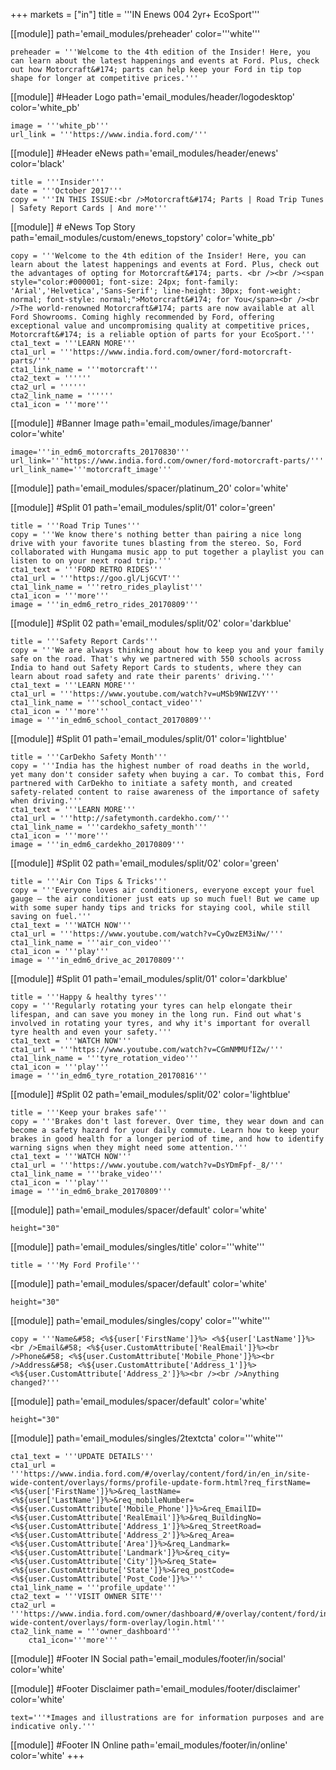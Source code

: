 +++
markets = ["in"]
title = '''IN Enews 004 2yr+ EcoSport'''

[[module]]
path='email_modules/preheader'
color='''white'''

	preheader = '''Welcome to the 4th edition of the Insider! Here, you can learn about the latest happenings and events at Ford. Plus, check out how Motorcraft&#174; parts can help keep your Ford in tip top shape for longer at competitive prices.'''

[[module]] #Header Logo
path='email_modules/header/logodesktop'
color='white_pb'

	image = '''white_pb'''
	url_link = '''https://www.india.ford.com/'''

[[module]] #Header eNews
path='email_modules/header/enews'
color='black'

	title = '''Insider'''
	date = '''October 2017'''
	copy = '''IN THIS ISSUE:<br />Motorcraft&#174; Parts | Road Trip Tunes | Safety Report Cards | And more'''

[[module]] # eNews Top Story
path='email_modules/custom/enews_topstory'
color='white_pb'

	copy = '''Welcome to the 4th edition of the Insider! Here, you can learn about the latest happenings and events at Ford. Plus, check out the advantages of opting for Motorcraft&#174; parts. <br /><br /><span style="color:#000001; font-size: 24px; font-family: 'Arial','Helvetica','Sans-Serif'; line-height: 30px; font-weight: normal; font-style: normal;">Motorcraft&#174; for You</span><br /><br />The world-renowned Motorcraft&#174; parts are now available at all Ford Showrooms. Coming highly recommended by Ford, offering exceptional value and uncompromising quality at competitive prices, Motorcraft&#174; is a reliable option of parts for your EcoSport.'''
	cta1_text = '''LEARN MORE'''
	cta1_url = '''https://www.india.ford.com/owner/ford-motorcraft-parts/'''
	cta1_link_name = '''motorcraft'''
	cta2_text = ''''''
	cta2_url = ''''''
	cta2_link_name = ''''''
	cta1_icon = '''more'''

[[module]] #Banner Image
path='email_modules/image/banner'
color='white'

	image='''in_edm6_motorcrafts_20170830'''
	url_link='''https://www.india.ford.com/owner/ford-motorcraft-parts/'''
	url_link_name='''motorcraft_image'''

[[module]]
path='email_modules/spacer/platinum_20'
color='white'

[[module]] #Split 01
path='email_modules/split/01'
color='green'

	title = '''Road Trip Tunes'''
	copy = '''We know there's nothing better than pairing a nice long drive with your favorite tunes blasting from the stereo. So, Ford collaborated with Hungama music app to put together a playlist you can listen to on your next road trip.'''
	cta1_text = '''FORD RETRO RIDES'''
	cta1_url = '''https://goo.gl/LjGCVT'''
	cta1_link_name = '''retro_rides_playlist'''
	cta1_icon = '''more'''
	image = '''in_edm6_retro_rides_20170809'''


[[module]] #Split 02
path='email_modules/split/02'
color='darkblue'

	title = '''Safety Report Cards'''
	copy = '''We are always thinking about how to keep you and your family safe on the road. That's why we partnered with 550 schools across India to hand out Safety Report Cards to students, where they can learn about road safety and rate their parents' driving.'''
	cta1_text = '''LEARN MORE'''
	cta1_url = '''https://www.youtube.com/watch?v=uMSb9NWIZVY'''
	cta1_link_name = '''school_contact_video'''
	cta1_icon = '''more'''
	image = '''in_edm6_school_contact_20170809'''
    
[[module]] #Split 01
path='email_modules/split/01'
color='lightblue'

	title = '''CarDekho Safety Month'''
	copy = '''India has the highest number of road deaths in the world, yet many don't consider safety when buying a car. To combat this, Ford partnered with CarDekho to initiate a safety month, and created safety-related content to raise awareness of the importance of safety when driving.'''
	cta1_text = '''LEARN MORE'''
	cta1_url = '''http://safetymonth.cardekho.com/'''
	cta1_link_name = '''cardekho_safety_month'''
	cta1_icon = '''more'''
	image = '''in_edm6_cardekho_20170809'''

[[module]] #Split 02
path='email_modules/split/02'
color='green'

	title = '''Air Con Tips & Tricks'''
	copy = '''Everyone loves air conditioners, everyone except your fuel gauge – the air conditioner just eats up so much fuel! But we came up with some super handy tips and tricks for staying cool, while still saving on fuel.'''
	cta1_text = '''WATCH NOW'''
	cta1_url = '''https://www.youtube.com/watch?v=CyOwzEM3iNw/'''
	cta1_link_name = '''air_con_video'''
	cta1_icon = '''play'''
	image = '''in_edm6_drive_ac_20170809'''
    
[[module]] #Split 01
path='email_modules/split/01'
color='darkblue'

	title = '''Happy & healthy tyres'''
	copy = '''Regularly rotating your tyres can help elongate their lifespan, and can save you money in the long run. Find out what's involved in rotating your tyres, and why it's important for overall tyre health and even your safety.'''
	cta1_text = '''WATCH NOW'''
	cta1_url = '''https://www.youtube.com/watch?v=CGmNMMUfIZw/'''
	cta1_link_name = '''tyre_rotation_video'''
	cta1_icon = '''play'''
	image = '''in_edm6_tyre_rotation_20170816'''

[[module]] #Split 02
path='email_modules/split/02'
color='lightblue'

	title = '''Keep your brakes safe'''
	copy = '''Brakes don't last forever. Over time, they wear down and can become a safety hazard for your daily commute. Learn how to keep your brakes in good health for a longer period of time, and how to identify warning signs when they might need some attention.'''
	cta1_text = '''WATCH NOW'''
	cta1_url = '''https://www.youtube.com/watch?v=DsYDmFpf-_8/'''
	cta1_link_name = '''brake_video'''
	cta1_icon = '''play'''
	image = '''in_edm6_brake_20170809'''
    
[[module]]
path='email_modules/spacer/default'
color='white'

	height="30"

[[module]]
path='email_modules/singles/title'
color='''white'''

	title = '''My Ford Profile'''

[[module]]
path='email_modules/spacer/default'
color='white'

	height="30"

[[module]]
path='email_modules/singles/copy'
color='''white'''

	copy = '''Name&#58; <%${user['FirstName']}%> <%${user['LastName']}%><br />Email&#58; <%${user.CustomAttribute['RealEmail']}%><br />Phone&#58; <%${user.CustomAttribute['Mobile_Phone']}%><br />Address&#58; <%${user.CustomAttribute['Address_1']}%> <%${user.CustomAttribute['Address_2']}%><br /><br />Anything changed?'''

[[module]]
path='email_modules/spacer/default'
color='white'

	height="30"

[[module]]
path='email_modules/singles/2textcta'
color='''white'''

	cta1_text = '''UPDATE DETAILS'''
	cta1_url = '''https://www.india.ford.com/#/overlay/content/ford/in/en_in/site-wide-content/overlays/forms/profile-update-form.html?req_firstName=<%${user['FirstName']}%>&req_lastName=<%${user['LastName']}%>&req_mobileNumber=<%${user.CustomAttribute['Mobile_Phone']}%>&req_EmailID=<%${user.CustomAttribute['RealEmail']}%>&req_BuildingNo=<%${user.CustomAttribute['Address_1']}%>&req_StreetRoad=<%${user.CustomAttribute['Address_2']}%>&req_Area=<%${user.CustomAttribute['Area']}%>&req_Landmark=<%${user.CustomAttribute['Landmark']}%>&req_city=<%${user.CustomAttribute['City']}%>&req_State=<%${user.CustomAttribute['State']}%>&req_postCode=<%${user.CustomAttribute['Post_Code']}%>'''
	cta1_link_name = '''profile_update'''
	cta2_text = '''VISIT OWNER SITE'''
	cta2_url = '''https://www.india.ford.com/owner/dashboard/#/overlay/content/ford/in/en_in/site-wide-content/overlays/form-overlay/login.html'''
	cta2_link_name = '''owner_dashboard'''
		cta1_icon='''more'''
    
[[module]] #Footer IN Social
path='email_modules/footer/in/social'
color='white'

[[module]] #Footer Disclaimer
path='email_modules/footer/disclaimer'
color='white'

	text='''*Images and illustrations are for information purposes and are indicative only.'''

[[module]] #Footer IN Online
path='email_modules/footer/in/online'
color='white'
+++